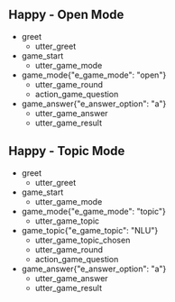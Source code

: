 ## Happy - Open Mode
* greet
    - utter_greet
* game_start
    - utter_game_mode
* game_mode{"e_game_mode": "open"}
    - utter_game_round   <!-- predicted: action_listen -->
    - action_game_question
* game_answer{"e_answer_option": "a"}
    - utter_game_answer
    - utter_game_result


## Happy - Topic Mode
* greet
    - utter_greet
* game_start
    - utter_game_mode
* game_mode{"e_game_mode": "topic"}
    - utter_game_topic   <!-- predicted: action_listen -->
* game_topic{"e_game_topic": "NLU"}
    - utter_game_topic_chosen
    - utter_game_round
    - action_game_question
* game_answer{"e_answer_option": "a"}
    - utter_game_answer
    - utter_game_result


